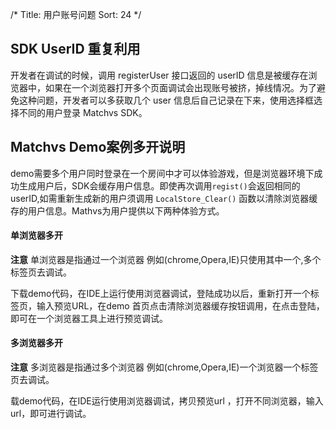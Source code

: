 /*
Title: 用户账号问题
Sort: 24
*/



## SDK UserID 重复利用

开发者在调试的时候，调用 registerUser 接口返回的 userID 信息是被缓存在浏览器中，如果在一个浏览器打开多个页面调试会出现账号被挤，掉线情况。为了避免这种问题，开发者可以多获取几个 user 信息后自己记录在下来，使用选择框选择不同的用户登录 Matchvs SDK。



## Matchvs Demo案例多开说明

demo需要多个用户同时登录在一个房间中才可以体验游戏，但是浏览器环境下成功生成用户后，SDK会缓存用户信息。即使再次调用`regist()`会返回相同的userID,如需重新生成新的用户须调用 `LocalStore_Clear()` 函数以清除浏览器缓存的用户信息。Mathvs为用户提供以下两种体验方式。

#### 单浏览器多开

**注意** 单浏览器是指通过一个浏览器 例如(chrome,Opera,IE)只使用其中一个,多个标签页去调试。

下载demo代码，在IDE上运行使用浏览器调试，登陆成功以后，重新打开一个标签页，输入预览URL，在demo 首页点击清除浏览器缓存按钮调用，在点击登陆，即可在一个浏览器工具上进行预览调试。

#### 多浏览器多开

**注意** 多浏览器是指通过多个浏览器 例如(chrome,Opera,IE)一个浏览器一个标签页去调试。

载demo代码，在IDE运行使用浏览器调试，拷贝预览url ，打开不同浏览器，输入url，即可进行调试。